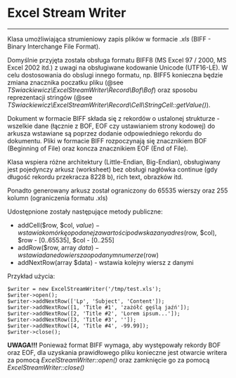 # Excel Stream Writer
-----

Klasa umożliwiająca strumieniowy zapis plików w formacie *.xls* (BIFF - Binary Interchange File Format).

Domyślnie przyjęta została obsługa formatu BIFF8 (MS Excel 97 / 2000, MS Excel 2002 itd.) z uwagi na obsługiwane kodowanie Unicode (UTF16-LE). 
W celu dostosowania do obslugi innego formatu, np. BIFF5 konieczna będzie zmiana znacznika poczatku pliku (@see *TSwiackiewicz\ExcelStreamWriter\Record\Bof\Bof*) oraz sposobu reprezentacji stringów (@see *TSwiackiewicz\ExcelStreamWriter\Record\Cell\StringCell::getValue()*).

Dokument w formacie BIFF składa się z rekordów o ustalonej strukturze - wszelkie dane (łącznie z BOF, EOF czy ustawianiem strony kodowej) do arkusza wstawiane są poprzez dodanie odpowiedniego rekordu do dokumentu. Pliki w formacie BIFF rozpoczynają się znacznikiem BOF (Beginning of File) oraz koncza znacznikiem EOF (End of File).

Klasa wspiera różne architektury (Little-Endian, Big-Endian), obsługiwany jest pojedynczy arkusz (worksheet) bez obsługi nagłówka continue (gdy długość rekordu przekracza 8228 b), rich text, obrazków itd.

Ponadto generowany arkusz został ograniczony do 65535 wierszy oraz 255 kolumn (ograniczenia formatu .xls)

Udostępnione zostały następujące metody publiczne:

  * addCell($row, $col, $value) - wstawia komórkę o podanej zawartości pod wskazany adres ($row, $col), $row - [0..65535], $col - [0..255]
  * addRow($row, array $data) - wstawia dane do wiersza o podanym numerze ($row)
  * addNextRow(array $data) - wstawia kolejny wiersz z danymi
 
 
 Przykład użycia:
 
 ```
$writer = new ExcelStreamWriter('/tmp/test.xls');
$writer->open();
$writer->addNextRow(['Lp', 'Subject', 'Content']);
$writer->addNextRow([1, 'Title #1', 'zażółć gęślą jaźń']);
$writer->addNextRow([2, 'Title #2', 'Lorem ipsum...']);
$writer->addNextRow([3, 'Title #3', '']);
$writer->addNextRow([4, 'Title #4', -99.99]);
$writer->close();
 ```
 
 **UWAGA!!!** Ponieważ format BIFF wymaga, aby występowały rekordy BOF oraz EOF, dla uzyskania prawidłowego pliku konieczne jest otwarcie writera za pomocą *ExcelStreamWriter::open()* oraz zamknięcie go za pomocą *ExcelStreamWriter::close()*



